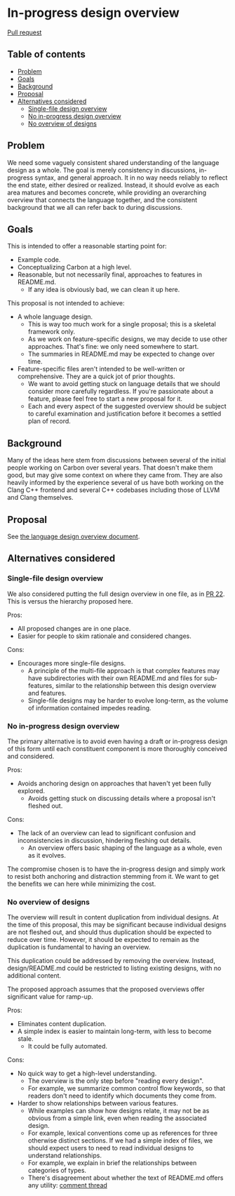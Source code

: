 # In-progress design overview

<!--
Part of the Carbon Language, under the Apache License v2.0 with LLVM Exceptions.
See /LICENSE for license information.
SPDX-License-Identifier: Apache-2.0 WITH LLVM-exception
-->

[Pull request](https://github.com/carbon-language/carbon-lang/pull/83)

## Table of contents

<!-- toc -->

- [Problem](#problem)
- [Goals](#goals)
- [Background](#background)
- [Proposal](#proposal)
- [Alternatives considered](#alternatives-considered)
  - [Single-file design overview](#single-file-design-overview)
  - [No in-progress design overview](#no-in-progress-design-overview)
  - [No overview of designs](#no-overview-of-designs)

<!-- tocstop -->

## Problem

We need some vaguely consistent shared understanding of the language design as a
whole. The goal is merely consistency in discussions, in-progress syntax, and
general approach. It in no way needs reliably to reflect the end state, either
desired or realized. Instead, it should evolve as each area matures and becomes
concrete, while providing an overarching overview that connects the language
together, and the consistent background that we all can refer back to during
discussions.

## Goals

This is intended to offer a reasonable starting point for:

- Example code.
- Conceptualizing Carbon at a high level.
- Reasonable, but not necessarily final, approaches to features in README.md.
  - If any idea is obviously bad, we can clean it up here.

This proposal is not intended to achieve:

- A whole language design.
  - This is way too much work for a single proposal; this is a skeletal
    framework only.
  - As we work on feature-specific designs, we may decide to use other
    approaches. That's fine: we only need somewhere to start.
  - The summaries in README.md may be expected to change over time.
- Feature-specific files aren't intended to be well-written or comprehensive.
  They are a quick jot of prior thoughts.
  - We want to avoid getting stuck on language details that we should consider
    more carefully regardless. If you're passionate about a feature, please feel
    free to start a new proposal for it.
  - Each and every aspect of the suggested overview should be subject to careful
    examination and justification before it becomes a settled plan of record.

## Background

Many of the ideas here stem from discussions between several of the initial
people working on Carbon over several years. That doesn't make them good, but
may give some context on where they came from. They are also heavily informed by
the experience several of us have both working on the Clang C++ frontend and
several C++ codebases including those of LLVM and Clang themselves.

## Proposal

See [the language design overview document](/docs/design/README.md).

## Alternatives considered

### Single-file design overview

We also considered putting the full design overview in one file, as in
[PR 22](https://github.com/carbon-language/carbon-lang/pull/22). This is versus
the hierarchy proposed here.

Pros:

- All proposed changes are in one place.
- Easier for people to skim rationale and considered changes.

Cons:

- Encourages more single-file designs.
  - A principle of the multi-file approach is that complex features may have
    subdirectories with their own README.md and files for sub-features, similar
    to the relationship between this design overview and features.
  - Single-file designs may be harder to evolve long-term, as the volume of
    information contained impedes reading.

### No in-progress design overview

The primary alternative is to avoid even having a draft or in-progress design of
this form until each constituent component is more thoroughly conceived and
considered.

Pros:

- Avoids anchoring design on approaches that haven't yet been fully explored.
  - Avoids getting stuck on discussing details where a proposal isn't fleshed
    out.

Cons:

- The lack of an overview can lead to significant confusion and inconsistencies
  in discussion, hindering fleshing out details.
  - An overview offers basic shaping of the language as a whole, even as it
    evolves.

The compromise chosen is to have the in-progress design and simply work to
resist both anchoring and distraction stemming from it. We want to get the
benefits we can here while minimizing the cost.

### No overview of designs

The overview will result in content duplication from individual designs. At the
time of this proposal, this may be significant because individual designs are
not fleshed out, and should thus duplication should be expected to reduce over
time. However, it should be expected to remain as the duplication is fundamental
to having an overview.

This duplication could be addressed by removing the overview. Instead,
design/README.md could be restricted to listing existing designs, with no
additional content.

The proposed approach assumes that the proposed overviews offer significant
value for ramp-up.

Pros:

- Eliminates content duplication.
- A simple index is easier to maintain long-term, with less to become stale.
  - It could be fully automated.

Cons:

- No quick way to get a high-level understanding.
  - The overview is the only step before "reading every design".
  - For example, we summarize common control flow keywords, so that readers
    don't need to identify which documents they come from.
- Harder to show relationships between various features.
  - While examples can show how designs relate, it may not be as obvious from a
    simple link, even when reading the associated design.
  - For example, lexical conventions come up as references for three otherwise
    distinct sections. If we had a simple index of files, we should expect users
    to need to read individual designs to understand relationships.
  - For example, we explain in brief the relationships between categories of
    types.
  - There's disagreement about whether the text of README.md offers any utility:
    [comment thread](https://github.com/carbon-language/carbon-lang/pull/83/files/25437de9e61b3a15e8ddde67b6297f1795922355..97da855dbe6023930e02473af46abea03af991e7#r444487049)

